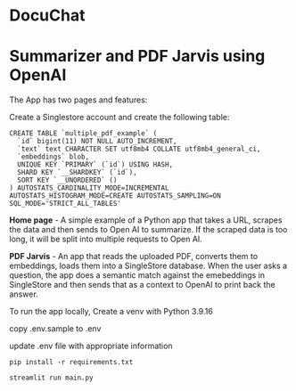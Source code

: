 # DocuChat
# Summarizer and PDF Jarvis using OpenAI
The App has two pages and features:

Create a Singlestore account and create the following table:

    CREATE TABLE `multiple_pdf_example` (
      `id` bigint(11) NOT NULL AUTO_INCREMENT,
      `text` text CHARACTER SET utf8mb4 COLLATE utf8mb4_general_ci,
      `embeddings` blob,
      UNIQUE KEY `PRIMARY` (`id`) USING HASH,
      SHARD KEY `__SHARDKEY` (`id`),
      SORT KEY `__UNORDERED` ()
    ) AUTOSTATS_CARDINALITY_MODE=INCREMENTAL AUTOSTATS_HISTOGRAM_MODE=CREATE AUTOSTATS_SAMPLING=ON SQL_MODE='STRICT_ALL_TABLES'


**Home page** - A simple example of a Python app that takes a URL, scrapes the data and then sends to Open AI to summarize.
If the scraped data is too long, it will be split into multiple requests to Open AI.

**PDF Jarvis** - An app that reads the uploaded PDF, converts them to embeddings, loads them into a SingleStore database. When the user asks a question, the app does a semantic match against the emebeddings in SingleStore and then sends that as a context to OpenAI to print back the answer.


To run the app locally,
Create a venv with Python 3.9.16

copy .env.sample to .env

update .env file with appropriate information

```pip install -r requirements.txt```

```streamlit run main.py```
